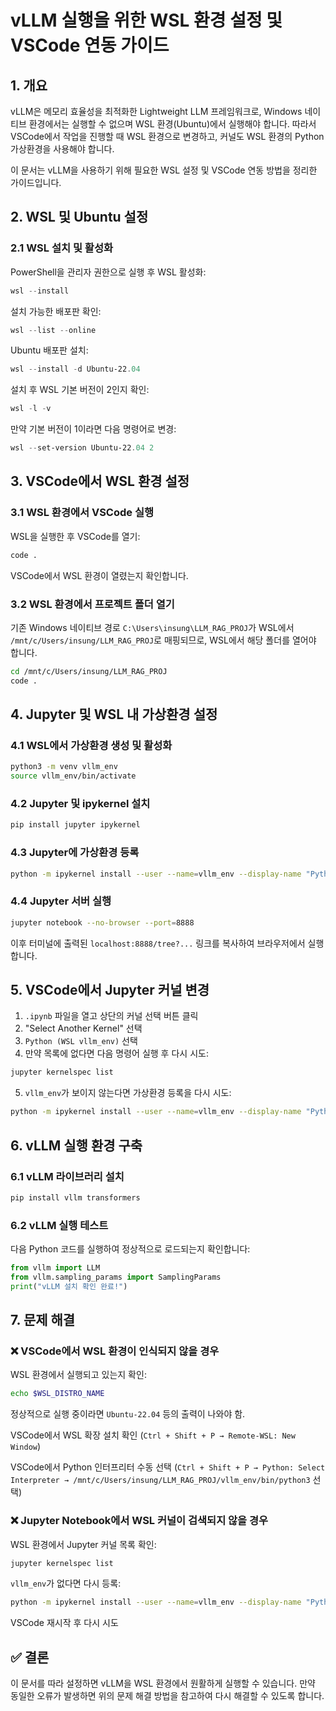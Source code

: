 # vLLM 실행을 위한 WSL 환경 설정 및 VSCode 연동 가이드

## 1. 개요

vLLM은 메모리 효율성을 최적화한 Lightweight LLM 프레임워크로, Windows 네이티브 환경에서는 실행할 수 없으며 WSL 환경(Ubuntu)에서 실행해야 합니다. 따라서 VSCode에서 작업을 진행할 때 WSL 환경으로 변경하고, 커널도 WSL 환경의 Python 가상환경을 사용해야 합니다.

이 문서는 vLLM을 사용하기 위해 필요한 WSL 설정 및 VSCode 연동 방법을 정리한 가이드입니다.

## 2. WSL 및 Ubuntu 설정

### 2.1 WSL 설치 및 활성화

PowerShell을 관리자 권한으로 실행 후 WSL 활성화:

```powershell
wsl --install
```

설치 가능한 배포판 확인:

```powershell
wsl --list --online
```

Ubuntu 배포판 설치:

```powershell
wsl --install -d Ubuntu-22.04
```

설치 후 WSL 기본 버전이 2인지 확인:

```powershell
wsl -l -v
```

만약 기본 버전이 1이라면 다음 명령어로 변경:

```powershell
wsl --set-version Ubuntu-22.04 2
```

## 3. VSCode에서 WSL 환경 설정

### 3.1 WSL 환경에서 VSCode 실행

WSL을 실행한 후 VSCode를 열기:

```bash
code .
```

VSCode에서 WSL 환경이 열렸는지 확인합니다.

### 3.2 WSL 환경에서 프로젝트 폴더 열기

기존 Windows 네이티브 경로 `C:\Users\insung\LLM_RAG_PROJ`가 WSL에서 `/mnt/c/Users/insung/LLM_RAG_PROJ`로 매핑되므로, WSL에서 해당 폴더를 열어야 합니다.

```bash
cd /mnt/c/Users/insung/LLM_RAG_PROJ
code .
```

## 4. Jupyter 및 WSL 내 가상환경 설정

### 4.1 WSL에서 가상환경 생성 및 활성화

```bash
python3 -m venv vllm_env
source vllm_env/bin/activate
```

### 4.2 Jupyter 및 ipykernel 설치

```bash
pip install jupyter ipykernel
```

### 4.3 Jupyter에 가상환경 등록

```bash
python -m ipykernel install --user --name=vllm_env --display-name "Python (WSL vllm_env)"
```

### 4.4 Jupyter 서버 실행

```bash
jupyter notebook --no-browser --port=8888
```

이후 터미널에 출력된 `localhost:8888/tree?...` 링크를 복사하여 브라우저에서 실행합니다.

## 5. VSCode에서 Jupyter 커널 변경

1. `.ipynb` 파일을 열고 상단의 커널 선택 버튼 클릭
2. "Select Another Kernel" 선택
3. `Python (WSL vllm_env)` 선택
4. 만약 목록에 없다면 다음 명령어 실행 후 다시 시도:

```bash
jupyter kernelspec list
```

5. `vllm_env`가 보이지 않는다면 가상환경 등록을 다시 시도:

```bash
python -m ipykernel install --user --name=vllm_env --display-name "Python (WSL vllm_env)"
```

## 6. vLLM 실행 환경 구축

### 6.1 vLLM 라이브러리 설치

```bash
pip install vllm transformers
```

### 6.2 vLLM 실행 테스트

다음 Python 코드를 실행하여 정상적으로 로드되는지 확인합니다:

```python
from vllm import LLM
from vllm.sampling_params import SamplingParams
print("vLLM 설치 확인 완료!")
```

## 7. 문제 해결

### ❌ VSCode에서 WSL 환경이 인식되지 않을 경우

WSL 환경에서 실행되고 있는지 확인:

```bash
echo $WSL_DISTRO_NAME
```

정상적으로 실행 중이라면 `Ubuntu-22.04` 등의 출력이 나와야 함.

VSCode에서 WSL 확장 설치 확인 (`Ctrl + Shift + P → Remote-WSL: New Window`)

VSCode에서 Python 인터프리터 수동 선택 (`Ctrl + Shift + P → Python: Select Interpreter → /mnt/c/Users/insung/LLM_RAG_PROJ/vllm_env/bin/python3` 선택)

### ❌ Jupyter Notebook에서 WSL 커널이 검색되지 않을 경우

WSL 환경에서 Jupyter 커널 목록 확인:

```bash
jupyter kernelspec list
```

`vllm_env`가 없다면 다시 등록:

```bash
python -m ipykernel install --user --name=vllm_env --display-name "Python (WSL vllm_env)"
```

VSCode 재시작 후 다시 시도

## ✅ 결론

이 문서를 따라 설정하면 vLLM을 WSL 환경에서 원활하게 실행할 수 있습니다. 만약 동일한 오류가 발생하면 위의 문제 해결 방법을 참고하여 다시 해결할 수 있도록 합니다.

